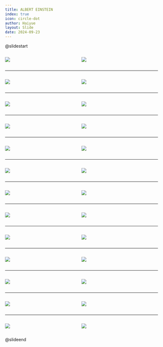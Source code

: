 ```yaml
---
title: ALBERT EINSTEIN
index: true
icon: circle-dot
author: Haiyue
layout: Slide
date: 2024-09-23
---
```

 
@slidestart

<div style="display:flex">
<div style="flex:1">

![](/reading/english/Level-W/ALBERT%20EINSTEIN/001.webp)
</div>
<div style="flex:1">

![](/reading/english/Level-W/ALBERT%20EINSTEIN/002.webp)
</div>
</div>

---

<div style="display:flex">
<div style="flex:1">

![](/reading/english/Level-W/ALBERT%20EINSTEIN/003.webp)
</div>
<div style="flex:1">

![](/reading/english/Level-W/ALBERT%20EINSTEIN/004.webp)
</div>
</div>

---

<div style="display:flex">
<div style="flex:1">

![](/reading/english/Level-W/ALBERT%20EINSTEIN/005.webp)
</div>
<div style="flex:1">

![](/reading/english/Level-W/ALBERT%20EINSTEIN/006.webp)
</div>
</div>

---

<div style="display:flex">
<div style="flex:1">

![](/reading/english/Level-W/ALBERT%20EINSTEIN/007.webp)
</div>
<div style="flex:1">

![](/reading/english/Level-W/ALBERT%20EINSTEIN/008.webp)
</div>
</div>

---

<div style="display:flex">
<div style="flex:1">

![](/reading/english/Level-W/ALBERT%20EINSTEIN/009.webp)
</div>
<div style="flex:1">

![](/reading/english/Level-W/ALBERT%20EINSTEIN/010.webp)
</div>
</div>

---

<div style="display:flex">
<div style="flex:1">

![](/reading/english/Level-W/ALBERT%20EINSTEIN/011.webp)
</div>
<div style="flex:1">

![](/reading/english/Level-W/ALBERT%20EINSTEIN/012.webp)
</div>
</div>

---

<div style="display:flex">
<div style="flex:1">

![](/reading/english/Level-W/ALBERT%20EINSTEIN/013.webp)
</div>
<div style="flex:1">

![](/reading/english/Level-W/ALBERT%20EINSTEIN/014.webp)
</div>
</div>

---

<div style="display:flex">
<div style="flex:1">

![](/reading/english/Level-W/ALBERT%20EINSTEIN/015.webp)
</div>
<div style="flex:1">

![](/reading/english/Level-W/ALBERT%20EINSTEIN/016.webp)
</div>
</div>

---

<div style="display:flex">
<div style="flex:1">

![](/reading/english/Level-W/ALBERT%20EINSTEIN/017.webp)
</div>
<div style="flex:1">

![](/reading/english/Level-W/ALBERT%20EINSTEIN/018.webp)
</div>
</div>

---

<div style="display:flex">
<div style="flex:1">

![](/reading/english/Level-W/ALBERT%20EINSTEIN/019.webp)
</div>
<div style="flex:1">

![](/reading/english/Level-W/ALBERT%20EINSTEIN/020.webp)
</div>
</div>

---

<div style="display:flex">
<div style="flex:1">

![](/reading/english/Level-W/ALBERT%20EINSTEIN/021.webp)
</div>
<div style="flex:1">

![](/reading/english/Level-W/ALBERT%20EINSTEIN/022.webp)
</div>
</div>

---

<div style="display:flex">
<div style="flex:1">

![](/reading/english/Level-W/ALBERT%20EINSTEIN/023.webp)
</div>
<div style="flex:1">

![](/reading/english/Level-W/ALBERT%20EINSTEIN/024.webp)
</div>
</div>

---

<div style="display:flex">
<div style="flex:1">

![](/reading/english/Level-W/ALBERT%20EINSTEIN/025.webp)
</div>
<div style="flex:1">

![](/reading/english/Level-W/ALBERT%20EINSTEIN/026.webp)
</div>
</div>

@slideend